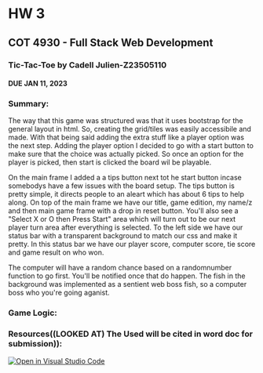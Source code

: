 # HW 3
## COT 4930 - Full Stack Web Development
### Tic-Tac-Toe by Cadell Julien-Z23505110
#### DUE JAN 11, 2023

### Summary:
The way that this game was structured was that it uses bootstrap for the general layout in html. So, creating the grid/tiles was easily accessibile and made. With that being said adding the extra stuff like a player option was the next step. Adding the player option I decided to go with a start button to make sure that the choice was actually picked. So once an option for the player is picked, then start is clicked the board wil be playable.

On the main frame I added a a tips button next tot he start button incase somebodys have a few issues with the board setup. The tips button is pretty simple, it directs people to an aleart which has about 6 tips to help along. On top of the main frame we have our title, game edition,  my name/z and then main game frame with a drop in reset button. You'll also see a "Select X or O then Press Start" area which will turn out to be our next player turn area after everything is selected. To the left side we have our status bar with a transparent background to match our css and make it pretty. In this status bar we have our player score, computer score, tie score and game result on who won. 

The computer will have a random chance based on a randomnumber function to go first. You'll be notified once that do happen. The fish in the background was implemented as a sentient web boss fish, so a computer boss who you're going aganist.


### Game Logic:



### Resources((LOOKED AT) The Used will be cited in word doc for submission)):

[![Open in Visual Studio Code](https://classroom.github.com/assets/open-in-vscode-c66648af7eb3fe8bc4f294546bfd86ef473780cde1dea487d3c4ff354943c9ae.svg)](https://classroom.github.com/online_ide?assignment_repo_id=9951484&assignment_repo_type=AssignmentRepo)
